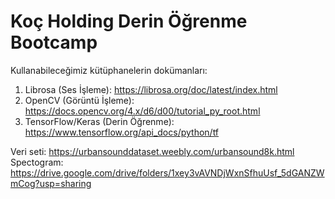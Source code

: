 # Koç Holding Derin Öğrenme Bootcamp

Kullanabileceğimiz kütüphanelerin dokümanları:

1) Librosa (Ses İşleme): https://librosa.org/doc/latest/index.html
2) OpenCV (Görüntü İşleme): https://docs.opencv.org/4.x/d6/d00/tutorial_py_root.html
3) TensorFlow/Keras (Derin Öğrenme): https://www.tensorflow.org/api_docs/python/tf

Veri seti: https://urbansounddataset.weebly.com/urbansound8k.html
Spectogram: https://drive.google.com/drive/folders/1xey3vAVNDjWxnSfhuUsf_5dGANZWmCog?usp=sharing

